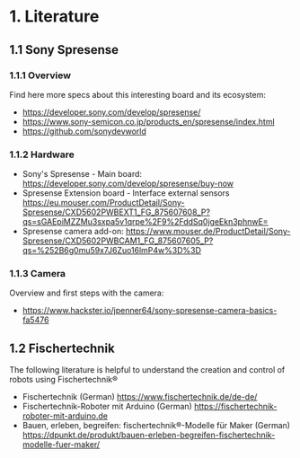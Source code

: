 # 1. Literature

## 1.1 Sony Spresense

### 1.1.1 Overview

Find here more specs about this interesting board and its ecosystem:

* https://developer.sony.com/develop/spresense/
* https://www.sony-semicon.co.jp/products_en/spresense/index.html
* https://github.com/sonydevworld


### 1.1.2 Hardware

* Sony's Spresense - Main board: https://developer.sony.com/develop/spresense/buy-now
* Spresense Extension board - Interface external sensors https://eu.mouser.com/ProductDetail/Sony-Spresense/CXD5602PWBEXT1_FG_875607608_P?qs=sGAEpiMZZMu3sxpa5v1qrpe%2F9%2FddSq0jgeEkn3phnwE=
* Spresense camera add-on: https://www.mouser.de/ProductDetail/Sony-Spresense/CXD5602PWBCAM1_FG_875607605_P?qs=%252B6g0mu59x7J6Zuo16lmP4w%3D%3D

### 1.1.3 Camera

Overview and first steps with the camera:

* https://www.hackster.io/jpenner64/sony-spresense-camera-basics-fa5476

## 1.2 Fischertechnik

The following literature is helpful to understand the creation and control of robots using Fischertechnik®

* Fischertechnik (German) https://www.fischertechnik.de/de-de/
* Fischertechnik-Roboter mit Arduino (German) https://fischertechnik-roboter-mit-arduino.de
* Bauen, erleben, begreifen: fischertechnik®-Modelle für Maker (German) https://dpunkt.de/produkt/bauen-erleben-begreifen-fischertechnik-modelle-fuer-maker/
